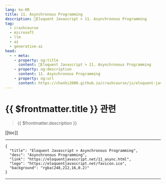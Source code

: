 ```yaml
---
lang: ko-KR
title: 11. Asynchronous Programming
description: 🧶Eloquent Javascript > 11. Asynchronous Programming
tag: 
  - crashcourse
  - microsoft
  - llm
  - ai
  - generative-ai
head:
  - - meta:
    - property: og:title
      content: 🧶Eloquent Javascript > 11. Asynchronous Programming
    - property: og:description
      content: 11. Asynchronous Programming
    - property: og:url
      content: https://chanhi2000.github.io/crashcourse/js/eloquent-javascript/11.html
---
```


# {{ $frontmatter.title }} 관련

> {{ $frontmatter.description }}

[[toc]]

---

```component VPCard
{
  "title": "Eloquent Javascript > Asynchronous Programming",
  "desc": "Asynchronous Programming",
  "link": "https://eloquentjavascript.net/11_async.html",
  "logo": "https://eloquentjavascript.net/favicon.ico",
  "background": "rgba(248,212,16,0.2)"
}
```

---

<TagLinks />